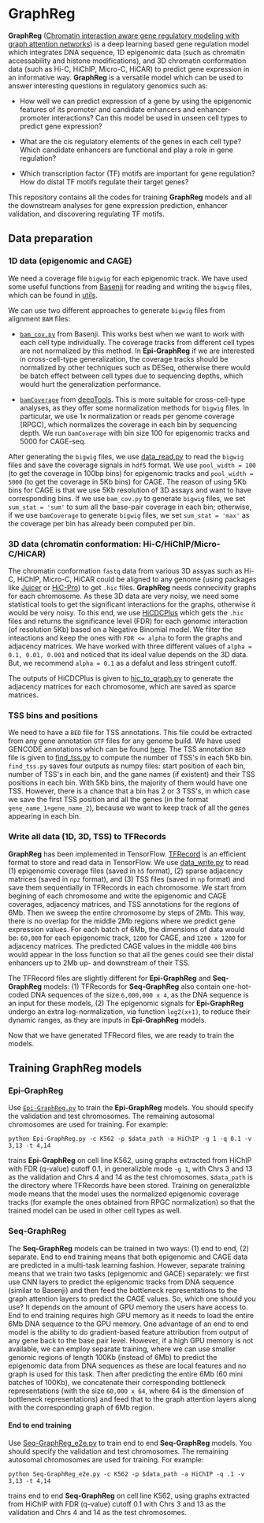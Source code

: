 # GraphReg

**GraphReg** ([Chromatin interaction aware gene regulatory modeling with graph attention networks](https://www.biorxiv.org/content/10.1101/2021.03.31.437978v2.abstract)) is a deep learning based gene regulation model which integrates DNA sequence, 1D epigenomic data (such as chromatin accessability and histone modifications), and 3D chromatin conformation data (such as Hi-C, HiChIP, Micro-C, HiCAR) to predict gene expression in an informative way. **GraphReg** is a versatile model which can be used to answer interesting questions in regulatory genomics such as:

- How well we can predict expression of a gene by using the epigenomic features of its promoter and candidate enhancers and enhancer-promoter interactions? Can this model be used in unseen cell types to predict gene expression?

- What are the cis regulatory elements of the genes in each cell type? Which candidate enhancers are functional and play a role in gene regulation?

- Which transcription factor (TF) motifs are important for gene regulation? How do distal TF motifs regulate their target genes?


This repository contains all the codes for training **GraphReg** models and all the downstream analyses for gene expression prediction, enhancer validation, and discovering regulating TF motifs.

## Data preparation

### 1D data (epigenomic and CAGE)
We need a coverage file `bigwig` for each epigenomic track. We have used some useful functions from [Basenji](https://github.com/calico/basenji) for reading and writing the `bigwig` files, which can be found in [utils](https://github.com/karbalayghareh/GraphReg/tree/master/utils). 

 We can use two different approaches to generate `bigwig` files from alignment `BAM` files:

- [`bam_cov.py`](https://github.com/karbalayghareh/GraphReg/blob/master/utils/bam_cov.py) from Basenji. This works best when we want to work with each cell type individually. The coverage tracks from different cell types are not normalized by this method. In **Epi-GraphReg** if we are interested in cross-cell-type generalization, the coverage tracks should be normalized by other techniques such as DESeq, otherwise there would be batch effect between cell types due to sequencing depths, which would hurt the generalization performance. 

- [`bamCoverage`](https://deeptools.readthedocs.io/en/develop/content/tools/bamCoverage.html) from [deepTools](https://deeptools.readthedocs.io/en/develop/index.html). This is more suitable for cross-cell-type analyses, as they offer some normalization methods for `bigwig` files. In particular, we use 1x normalization or reads per genome coverage (RPGC), which normalizes the coverage in each bin by sequencing depth. We run `bamCoverage` with bin size 100 for epigenomic tracks and 5000 for CAGE-seq.

After generating the `bigwig` files, we use [data_read.py](https://github.com/karbalayghareh/GraphReg/blob/master/utils/data_read.py) to read the `bigwig` files and save the coverage signals in `hdf5` format. We use `pool_width = 100` (to get the coverage in 100bp bins) for epigenomic tracks and `pool_width = 5000` (to get the coverage in 5Kb bins) for CAGE. The reason of using 5Kb bins for CAGE is that we use 5Kb resolution of 3D assays and want to have corresponding bins. If we use `bam_cov.py` to generate `bigwig` files, we set `sum_stat = 'sum'` to sum all the base-pair coverage in each bin; otherwise, if we use `bamCoverage` to generate `bigwig` files, we set `sum_stat = 'max'` as the coverage per bin has already been computed per bin. 

### 3D data (chromatin conformation: Hi-C/HiChIP/Micro-C/HiCAR)
The chromatin conformation `fastq` data from various 3D assyas such as Hi-C, HiChIP, Micro-C, HiCAR could be aligned to any genome (using packages like [Juicer](https://github.com/aidenlab/juicer) or [HiC-Pro](https://github.com/nservant/HiC-Pro)) to get `.hic` files. **GraphReg** needs connecivity graphs for each chromosome. As these 3D data are very noisy, we need some statistical tools to get the significant interactions for the graphs, otherwise it would be very noisy. To this end, we use [HiCDCPlus](https://github.com/mervesa/HiCDCPlus) which gets the `.hic` files and returns the significance level (FDR) for each genomic interaction (of resolution 5Kb) based on a Negative Binomial model. We filter the inteactions and keep the ones with `FDR <= alpha` to form the graphs and adjacency matrices. We have worked with three different values of `alpha = 0.1, 0.01, 0.001` and noticed that its ideal value depends on the 3D data. But, we recommend `alpha = 0.1` as a defalut and less stringent cutoff. 

The outputs of HiCDCPlus is given to [hic_to_graph.py](https://github.com/karbalayghareh/GraphReg/blob/master/utils/hic_to_graph.py) to generate the adjacency matrices for each chromosome, which are saved as sparce matrices. 

### TSS bins and positions
We need to have a `BED` file for TSS annotations. This file could be extracted from any gene annotation `GTF` files for any genome build. We have used GENCODE annotations which can be found [here](https://www.gencodegenes.org/). The TSS annotation `BED` file is given to [find_tss.py](https://github.com/karbalayghareh/GraphReg/blob/master/utils/find_tss.py) to compute the number of TSS's in each 5Kb bin. `find_tss.py` saves four outputs as numpy files: start position of each bin, number of TSS's in each bin, and the gane names (if existent) and their TSS positions in each bin. With 5Kb bins, the majority of them would have one TSS. However, there is a chance that a bin has 2 or 3 TSS's, in which case we save the first TSS position and all the genes (in the format `gene_name_1+gene_name_2`), because we want to keep track of all the genes appearing in each bin. 

### Write all data (1D, 3D, TSS) to TFRecords 
**GraphReg** has been implemented in TensorFlow. [TFRecord](https://www.tensorflow.org/tutorials/load_data/tfrecord) is an efficient format to store and read data in TensorFlow. We use [data_write.py](https://github.com/karbalayghareh/GraphReg/blob/master/utils/data_write.py) to read (1) epigenomic coverage files (saved in `h5` format), (2) sparse adjacency matrices (saved in `npz` format), and (3) TSS files (saved in `np` format) and save them sequentially in TFRecords in each chromosome. We start from begining of each chromosome and write the epigenomic and CAGE coverages, adjacency matrices, and TSS annotations for the regions of 6Mb. Then we sweep the entire chromosome by steps of 2Mb. This way, there is no overlap for the middle 2Mb regions where we predict gene expression values. For each batch of 6Mb, the dimensions of data would be: `60,000` for each epigenomic track, `1200` for CAGE, and `1200 x 1200` for adjacency matrices. The predicted CAGE values in the middle `400` bins would appear in the loss function so that all the genes could see their distal enhancers up to 2Mb up- and downstream of their TSS. 

The TFRecord files are slightly different for **Epi-GraphReg** and **Seq-GraphReg** models: (1) TFRecords for **Seq-GraphReg** also contain one-hot-coded DNA sequences of the size `6,000,000 x 4`, as the DNA sequence is an input for these models, (2) The epigenomic signals for **Epi-GraphReg** undergo an extra log-normalization, via function `log2(x+1)`, to reduce their dynamic ranges, as they are inputs in  **Epi-GraphReg** models.

Now that we have generated TFRecord files, we are ready to train the models.

## Training GraphReg models

### Epi-GraphReg

Use [`Epi-GraphReg.py`](https://github.com/karbalayghareh/GraphReg/blob/master/train/Epi-GraphReg.py) to train the **Epi-GraphReg** models. You should specify the validation and test chromosomes. The remaining autosomal chromosomes are used for training. For example:
```
python Epi-GraphReg.py -c K562 -p $data_path -a HiChIP -g 1 -q 0.1 -v 3,13 -t 4,14
```
trains **Epi-GraphReg** on cell line K562, using graphs extracted from HiChIP with FDR (q-value) cutoff 0.1, in generalizble mode `-g 1`, with Chrs 3 and 13 as the  validation and Chrs 4 and 14 as the test chromosomes. `$data_path` is the directory where TFRecords have been stored. Training on generalizble mode means that the model uses the normalized epigenomic coverage tracks (for example the ones obtained from RPGC normalization) so that the trained model can be used in other cell types as well.

### Seq-GraphReg

The **Seq-GraphReg** models can be trained in two ways: (1) end to end, (2) separate. End to end training means that both epigenomic and CAGE data are predicted in a multi-task learning fashion. However, separate training means that we train two tasks (epigenomic and GACE) separately: we first use CNN layers to predict the epigenomic tracks from DNA sequence (similar to Basenji) and then feed the bottleneck representations to the graph attention layers to predict the CAGE values. So, which one should you use? It depends on the amount of GPU memory the users have access to. End to end training requires high GPU memory as it needs to load the entire 6Mb DNA sequence to the GPU memory. One advantage of an end to end model is the ability to do gradient-based feature attribution from output of any gene back to the base pair level. However, if a high GPU memory is not available, we can employ separate training, where we can use smaller genomic regions of length 100Kb (instead of 6Mb) to predict the epigenomic data from DNA sequences as these are local features and no graph is used for this task. Then after predicting the entire 6Mb (60 mini batches of 100Kb), we concatenate their corresponding bottleneck representations (with the size `60,000 x 64`, where 64 is the dimension of bottleneck representations) and feed that to the graph attention layers along with the corresponding graph of 6Mb region. 

#### End to end training

Use [Seq-GraphReg_e2e.py](https://github.com/karbalayghareh/GraphReg/blob/master/train/Seq-GraphReg_e2e.py) to train end to end **Seq-GraphReg** models. You should specify the validation and test chromosomes. The remaining autosomal chromosomes are used for training. For example:
```
python Seq-GraphReg_e2e.py -c K562 -p $data_path -a HiChIP -q .1 -v 3,13 -t 4,14
```
trains end to end **Seq-GraphReg** on cell line K562, using graphs extracted from HiChIP with FDR (q-value) cutoff 0.1 with Chrs 3 and 13 as the validation and Chrs 4 and 14 as the test chromosomes.